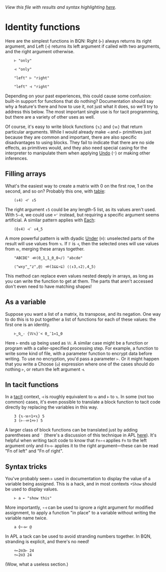 *View this file with results and syntax highlighting [here](https://mlochbaum.github.io/BQN/doc/identity.html).*

# Identity functions

Here are the simplest functions in BQN: Right (`⊢`) always returns its right argument, and Left (`⊣`) returns its left argument if called with two arguments, and the right argument otherwise.

        ⊢ "only"

        ⊣ "only"

        "left" ⊢ "right"

        "left" ⊣ "right"

Depending on your past experiences, this could cause some confusion: built-in support for functions that do nothing? Documentation should say why a feature's there and how to use it, not just what it does, so we'll try to address this below. The most important single use is for tacit programming, but there are a variety of other uses as well.

Of course, it's easy to write block functions `{𝕩}` and `{𝕨}` that return particular arguments. While I would already make `⊣` and `⊢` primitives just because they are common and important, there are also specific disadvantages to using blocks. They fail to indicate that there are no side effects, as primitives would, and they also need special casing for the interpreter to manipulate them when applying [Undo](undo.md) (`⁼`) or making other inferences.

## Filling arrays

What's the easiest way to create a matrix with 0 on the first row, 1 on the second, and so on? Probably this one, with [table](map.md#table):

        (↕4) ⊣⌜ ↕5

The right argument `↕5` could be any length-5 list, as its values aren't used. With `5⥊0`, we could use `+⌜` instead, but requiring a specific argument seems artificial. A similar pattern applies with [Each](map.md#each):

        (⌽↕4) ⊣¨ ↕4‿5

A more powerful pattern is with dyadic [Under](under.md) (`⌾`): unselected parts of the result will use values from `𝕩`. If `𝔽` is `⊣`, then the selected ones will use values from `𝕨`, merging these arrays together.

        "ABCDE" ⊣⌾(0‿1‿1‿0‿0⊸/) "abcde"

        ⟨"wxy"‿"z",@⟩ ⊣⌾(1⊑⊑∘⊑) ⟨⟨↕3,↕2⟩,4‿5⟩

This method can replace even values nested deeply in arrays, as long as you can write the function to get at them. The parts that aren't accessed don't even need to have matching shapes!

## As a variable

Suppose you want a list of a matrix, its transpose, and its negation. One way to do this is to put together a list of functions for each of these values: the first one is an identity.

        ⊢‿⍉‿- {𝕎𝕩}¨< 0‿¯1≍1‿0

Here `⊢` ends up being used as `𝕎`. A similar case might be a function or program with a caller-specified processing step. For example, a function to write some kind of file, with a parameter function to encrypt data before writing. To use no encryption, you'd pass a parameter `⊢`. Or it might happen that you write a Choose (`◶`) expression where one of the cases should do nothing `⊢`, or return the left argument `⊣`.

## In tacit functions

In a [tacit](tacit.md) context, `⊣` is roughly equivalent to `𝕨` and `⊢` to `𝕩`. In some (not too common) cases, it's even possible to translate a block function to tacit code directly by replacing the variables in this way.

        3 {𝕩-𝕨÷1+𝕩} 5
        3 (⊢-⊣÷1+⊢) 5

A larger class of block functions can be translated just by adding parentheses and `˙` (there's a discussion of this technique in APL [here](https://dfns.dyalog.com/n_tacit.htm)). It's helpful when writing tacit code to know that `Fn∘⊣` applies `Fn` to the left argument only and `Fn∘⊢` applies it to the right argument—these can be read "Fn of left" and "Fn of right".

## Syntax tricks

You've probably seen `⊢` used in documentation to display the value of a variable being assigned. This is a hack, and in most contexts `•Show` should be used to display values.

        ⊢ a ← "show this"

More importantly, `∘⊣` can be used to ignore a right argument for modified assignment, to apply a function "in place" to a variable without writing the variable name twice.

        a ⌽∘⊣↩ @

In APL a tack can be used to avoid stranding numbers together. In BQN, stranding is explicit, and there's no need!

        ÷⟜2⍟3⊢ 24
        ÷⟜2⍟3 24

(Wow, what a useless section.)
